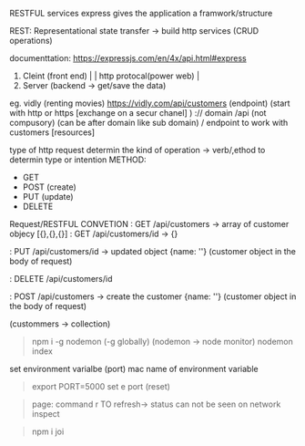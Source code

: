 RESTFUL services
express gives the application a framwork/structure

REST: Representational state transfer -> build http services (CRUD operations)

documenttation: https://expressjs.com/en/4x/api.html#express

1. Cleint (front end)
   |
   | http protocal(power web)
   |
2. Server (backend -> get/save the data)


eg. vidly (renting movies) https://vidly.com/api/customers (endpoint) 
(start with http or https [exchange on a secur chanel] ) :// domain /api (not compusory) (can be after domain like sub domain) / endpoint to work with customers [resources]

type of http request determin the kind of operation -> verb/,ethod to determin type or intention
METHOD:
- GET    
- POST (create)
- PUT (update)
- DELETE


Request/RESTFUL CONVETION
: GET /api/customers -> array of customer objecy [{},{},{}]
: GET /api/customers/id -> {}

: PUT /api/customers/id   -> updated object
{name: ''}
(customer object in the body of request)

: DELETE /api/customers/id

: POST /api/customers -> create the customer
{name: ''}
(customer object in the body of request)

(custommers -> collection)

> npm i -g nodemon  (-g globally) (nodemon -> node monitor)
> nodemon index

set environment varialbe (port)
mac
name of environment variable
>export PORT=5000
>set e port
(reset)

>page: command r TO refresh-> status can not be seen on network inspect

>npm i joi
